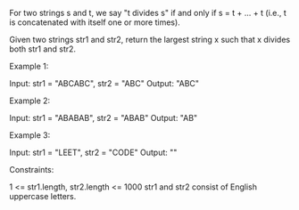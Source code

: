 For two strings s and t, we say "t divides s" if and only if s = t + ... + t
(i.e., t is concatenated with itself one or more times).

Given two strings str1 and str2, return the largest string x such that x
divides both str1 and str2.


Example 1:


Input: str1 = "ABCABC", str2 = "ABC"
Output: "ABC"


Example 2:


Input: str1 = "ABABAB", str2 = "ABAB"
Output: "AB"


Example 3:


Input: str1 = "LEET", str2 = "CODE"
Output: ""



Constraints:


1 <= str1.length, str2.length <= 1000
str1 and str2 consist of English uppercase letters.




